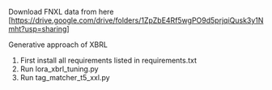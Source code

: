 Download FNXL data from here [https://drive.google.com/drive/folders/1ZpZbE4Rf5wgPO9d5prjqiQusk3y1Nmht?usp=sharing]




Generative approach of XBRL


1. First install all requirements listed in requirements.txt
2. Run lora_xbrl_tuning.py
3. Run tag_matcher_t5_xxl.py
